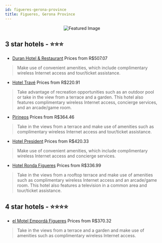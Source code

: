 ```yaml
---
id: figueres-gerona-province
title: Figueres, Gerona Province
---
```


<center><img src="https://i.travelapi.com/hotels/3000000/2690000/2689400/2689358/109f77b2_z.jpg" alt="Featured Image" /></center>


##  3 star hotels - ⭐️⭐️⭐️

-    [Duran Hotel & Restaurant](https://us.hurb.com/hotels/figueres/duran-hotel-restaurant-JNP-JP841833?cmp=18055) Prices from R$507.07
   > Make use of convenient amenities, which include complimentary wireless Internet access and tour/ticket assistance.
-    [Hotel Travé](https://us.hurb.com/hotels/figueres/hotel-trave-JNP-JP022949?cmp=18055) Prices from R$220.91
   > Take advantage of recreation opportunities such as an outdoor pool or take in the view from a terrace and a garden. This hotel also features complimentary wireless Internet access, concierge services, and an arcade/game room.
-    [Pirineos](https://us.hurb.com/hotels/figueres/pirineos-JNP-JP022986?cmp=18055) Prices from R$364.46
   > Take in the views from a terrace and make use of amenities such as complimentary wireless Internet access and tour/ticket assistance.
-    [Hotel President](https://us.hurb.com/hotels/figueres/hotel-president-JNP-JP022957?cmp=18055) Prices from R$420.33
   > Make use of convenient amenities, which include complimentary wireless Internet access and concierge services.
-    [Hotel Ronda Figueres](https://us.hurb.com/hotels/figueres/hotel-ronda-figueres-JNP-JP022944?cmp=18055) Prices from R$336.99
   > Take in the views from a rooftop terrace and make use of amenities such as complimentary wireless Internet access and an arcade/game room. This hotel also features a television in a common area and tour/ticket assistance.

##  4 star hotels - ⭐️⭐️⭐️⭐️

-    [el Motel Empordá Figueres](https://us.hurb.com/hotels/figueres/el-motel-emporda-figueres-JNP-JP835385?cmp=18055) Prices from R$370.32
   > Take in the views from a terrace and a garden and make use of amenities such as complimentary wireless Internet access.
